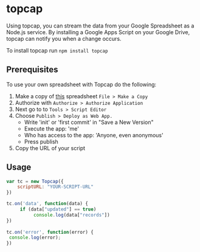 topcap
======

Using topcap, you can stream the data from your Google Spreadsheet as a Node.js service. By installing a Google Apps Script on your Google Drive, topcap can notify you when a change occurs.

To install topcap run `npm install topcap`

Prerequisites
-------------
To use your own spreadsheet with Topcap do the following:

1.  Make a copy of [this](https://docs.google.com/spreadsheet/ccc?key=0Aqv3NjQVGHDbdDB6NnZjdXZ1bTFIbmNvUGs0V2FSUlE#gid=0) spreadsheet `File > Make a Copy`
2.  Authorize with `Authorize > Authorize Application`
3.  Next go to to `Tools > Script Editor`
3.  Choose `Publish > Deploy as Web App.` 
      * Write 'init' or 'first commit' in "Save a New Version"
      * Execute the app: 'me'
      * Who has access to the app: 'Anyone, even anonymous'
      * Press publish
5.  Copy the URL of your script

Usage
-----
```javascript
var tc = new Topcap({
	scriptURL: "YOUR-SCRIPT-URL"
}) 

tc.on('data', function(data) {
     if (data["updated"] == true) 
          console.log(data["records"])
})
          
tc.on('error', function(error) {
 console.log(error);
})
```
